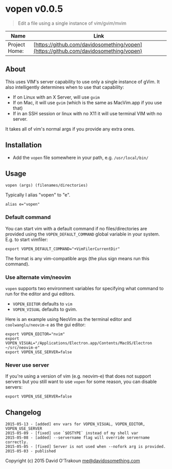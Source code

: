 # vopen v0.0.5

> Edit a file using a single instance of vim/gvim/mvim

| Name | Link |
| ---- | ---- |
| Project Home: | [https://github.com/davidosomething/vopen](https://github.com/davidosomething/vopen)

## About

This uses VIM's server capability to use only a single instance of gVim.
It also intelligently determines when to use that capability:

- If on Linux with an X Server, will use `gvim`
- If on Mac, it will use `gvim` (which is the same as MacVim.app if you use
  that)
- If in an SSH session or linux with no X11 it will use terminal VIM with no
  server.

It takes all of vim's normal args if you provide any extra ones.

## Installation

- Add the `vopen` file somewhere in your path, e.g. `/usr/local/bin/`

## Usage

```
vopen (args) (filenames/directories)
```

Typically I alias "vopen" to "e".

```
alias e="vopen"
```

### Default command

You can start vim with a default command if no files/directories are provided
using the `VOPEN_DEFAULT_COMMAND` global variable in your system. E.g. to
start vimfiler:

```
export VOPEN_DEFAULT_COMMAND="+VimFilerCurrentDir"
```

The format is any vim-compatible args (the plus sign means run this command).

### Use alternate vim/neovim

`vopen` supports two environment variables for specifying what command to run
for the editor and gui editors.

- `VOPEN_EDITOR` defaults to `vim`
- `VOPEN_VISUAL` defaults to gvim.

Here is an example using NeoVim as the terminal editor and `coolwanglu/neovim-e`
as the gui editor:

```
export VOPEN_EDITOR="nvim"
export VOPEN_VISUAL="/Applications/Electron.app/Contents/MacOS/Electron ~/src/neovim-e"
export VOPEN_USE_SERVER=false
```

### Never use server

If you're using a version of vim (e.g. neovim-e) that does not support servers
but you still want to use `vopen` for some reason, you can disable servers:

```
export VOPEN_USE_SERVER=false
```

## Changelog

```
2015-05-13 - [added] env vars for VOPEN_VISUAL, VOPEN_EDITOR, VOPEN_USE_SERVER
2015-05-09 - [fixed] use `$OSTYPE` instead of my shell var
2015-05-08 - [added] --servername flag will override servername correctly.
2015-05-05 - [fixed] Server is not used when --nofork arg is provided.
2015-05-03 - published

```

Copyright (c) 2015 David O'Trakoun <me@davidosomething.com>
